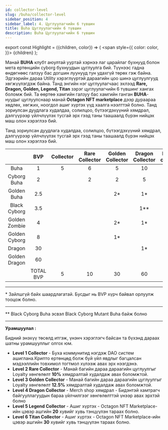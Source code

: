```yaml
---
id: collector-level
slug: /buha/collector-level
sidebar_position: 4
sidebar_label: 4. Цуглуулагчийн 6 түвшин
title: Buha Цуглуулагчийн 6 түвшин
description: Buha Цуглуулагчийн 6 түвшин
---
```

export const Highlight = ({children, color}) => (
  <span
    style={{
      color: color,
    }}>
    {children}
  </span>
);


Манай **BUHA** клубт аюултай ууртай хэрнээ лаг царайлаг бухнууд болон мета ертөнцийн cyborg бухнуудын цуглуулга бий.
Түүнээс гадна өндөгнөөс галзуу бас догшин луунууд тун удахгүй төрөх гэж байна. Эдгээрийн дараа Utility хэрэглүүртэй дараагийн цоо шинэ цуглуулгууд хөгжүүлэгдэж байна.
Танд энгийн нэг цуглуулагчаас эхлээд **Rare, Dragon, Golden, Legend, Titan** зэрэг цуглуулагчийн 6 түвшинг хангах боломж бий. Та өөртөө хамгийн галзуу бас хамгийн ганган **BUHA**-нуудыг цуглуулснаар манай **Octagon NFT marketplace** дээр дураараа хөдлөх, хөгжих, ноогдол ашиг хүртэх үүд хаалга нээлттэй болно. Танд зориулсан дуудлага худалдаа, солилцоо, бүтээгдэхүүний хямдрал, дэлгүүрээр үйлчлүүлэх тусгай эрх гээд таны таашаалд бүрэн нийцэх маш олон хэрэглээ бий.

Танд зориулсан дуудлага худалдаа, солилцоо, бүтээгдэхүүний хямдрал, дэлгүүрээр үйлчлүүлэх тусгай эрх гээд таны таашаалд бүрэн нийцэх маш олон хэрэглээ бий.

|               |    BVP    | Collector | Rare Collector | Golden Collector | Dragon Collector | Legend collector | Titan Collector |
|:-------------:|:---------:|:---------:|:--------------:|:----------------:|:----------------:|:----------------:|:---------------:|
|      Buha     |     1     |     5     |        6       |         5        |        10        |        10        |        10       |
|  Cyborg Buha  |     2     |           |        2       |         2        |         5        |         5        |        7        |
|  Golden Buha  |    2.5    |           |                |         2*       |         1*       |         5*       |        6*       |
|  Black Cyborg |    3.5    |           |                |                  |         1**      |         1**      |        2**      |
| Golden Zombie |     4     |           |                |         2*       |         1*       |         2*       |        5*       |
| Golden Cyborg |     8     |           |                |         1*       |                  |         2*       |        3*       |
|     Dragon    |     30    |           |                |                  |         1*       |         1*       |        1*       |
| Golden Dragon |     60    |           |                |                  |                  |                  |        1*       |
|               | TOTAL BVP |     5     |       10       |        30        |        60        |        90        |       180       |


----

<Highlight color="#FF0000">* Зайлшгүй байх шаардлагатай. Бусдыг нь BVP хүрч байвал орлуулж тооцож болно.</Highlight> 

----

<Highlight color="#0000FF">** Black Cyborg Buha эсвэл Black Cyborg Mutant Buha байж болно</Highlight>

----

**Урамшуулал :**

Бидний энэхүү төсөлд итгэж, үнэнч хэрэглэгч байсан та бүхэнд дараах шатны урамшууллыг олгох юм. 

* **Level 1 Collector** - Буха коммунитид нэгдэж DAO систем ашиглана.Крипто ертөнцөд болж буй үйл явдлыг багцалсан мэдээллийн товхимол тогтмол хүлээж авах эрх нээгдэнэ.
* **Level 2 Rare Collector** - Манай багийн дараа дараагийн цуглуулгыг Loyalty хөнгөлөлт **10%** хямдралтай худалдаж авах боломжтой.
* **Level 3 Golden Collector** - Манай багийн дараа дараагийн цуглуулгыг Loyalty хөнгөлөлт **12.5%** хямдралтай худалдаж авах боломжтой.
* **Level 4 Dragon Collector** - Merch shop хямдрал - Бидэнтэй хамтрагч байгууллагуудын бараа үйлчилгээг хөнгөлөлттэй үнээр авах эрхтэй болно
* **Level 5 Legend Collector** - Ашиг хүртэх - Octagon NFT Marketplace-ийн цэвэр ашгийн **20** хувийг хувь тэнцүүлэн тараах болно.
* **Level 6 Titan Collector** - Ашиг хүртэх - Octagon NFT Marketplace-ийн цэвэр ашгийн **30** хувийг хувь тэнцүүлэн тараах болно.
